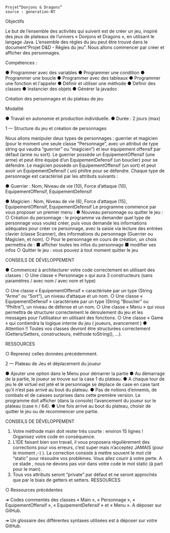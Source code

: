    Projet“Donjons & Dragons”
    source : generation-NT

Objectifs

Le but de l’ensemble des activités qui suivent est de créer un jeu, inspiré des jeux de plateaux de l’univers « Donjons et Dragons », en utilisant le langage Java. L’ensemble des règles du jeu peut être trouvé dans le document“Projet D&D - Règles du jeu”.
Nous allons commencer par créer et afficher des personnages.

Compétences :

● Programmer avec des variables
● Programmer une condition
● Programmer une boucle
● Programmer avec des tableaux
● Programmer une fonction et l'appeler
● Définir et utiliser une méthode
● Définir des classes
● Instancier des objets
● Générer la javadoc


Création des personnages et du plateau de jeu

Modalité

● Travail en autonomie et production individuelle.
● Durée : 2 jours (max)

1 — Structure du jeu et création de personnages

Nous allons manipuler deux types de personnages : guerrier et magicien (pour le moment une seule classe “Personnage”, avec un attribut de type string qui vaudra “guerrier” ou “magicien”) et leur équipement offensif par défaut (arme ou sort). Le guerrier possède un EquipementOffensif (une arme) et peut être équipé d’un EquipementDefensif (un bouclier) pour se défendre. Le magicien possède un EquipementOffensif (un sort) et peut avoir un EquipementDefensif ( un) philtre pour se défendre. Chaque type de personnage est caractérisé par les attributs suivants :

● Guerrier : Nom, Niveau de vie (10), Force d’attaque (10), EquipementOffensif, EquipementDefensif

● Magicien : Nom, Niveau de vie (6), Force d’attaque (15), EquipementOffensif, EquipementDefensif
Le programme commence par vous proposer un premier menu :
● Nouveau personnage ou quitter le jeu :
○ Création du personnage : le programme va demander quel type de personnage vous voulez créer, puis vous demande les informations adéquates pour créer ce personnage, avec la saisie via lecture des entrées clavier (classe Scanner), des informations du personnage (Guerrier ou Magicien, et nom).
○ Pour le personnage en cours de création, un choix permettra de :
■ afficher toutes les infos du personnage
■ modifier ses infos
○ Quitter le jeu : vous pouvez à tout moment quitter le jeu

CONSEILS DE DÉVELOPPEMENT

● Commencez à architecturer votre code correctement en utilisant des classes : ○ Une classe « Personnage » qui aura 3 constructeurs (sans paramètres / avec nom / avec nom et type)


○ Une classe « EquipementOffensif » caractérisée par un type (String “Arme” ou “Sort”), un niveau d’attaque et un nom.
○ Une classe « EquipementDefensif » caractérisée par un type (String “Bouclier” ou “Philtre”), un niveau de défense et un nom.
○ Une classe « Menu » qui vous permettra de structurer correctement le déroulement du jeu et les messages pour l’utilisateur en utilisant des fonctions.
○ Une classe « Game » qui contiendra la logique interne du jeu ( joueurs, avancement ) ● Attention !! Toutes vos classes devront être structurées correctement (Getters/Setters, constructeurs, méthode toString(), ...).

RESSOURCES

○ Reprenez celles données précédemment.

2 — Plateau de Jeu et déplacement du joueur

● Ajouter une option dans le Menu pour démarrer la partie
● Au démarrage de la partie, le joueur se trouve sur la case 1 du plateau.
● A chaque tour de jeu le dé virtuel est jeté et le personnage se déplace de case en case tant qu’il n’est pas arrivé au bout du plateau.
● Pas de notions d’ennemis, de combats et de caisses surprises dans cette première version. Le programme doit afficher (dans la console) l’avancement du joueur sur le plateau (case n / 64).
● Une fois arrivé au bout du plateau, choisir de quitter le jeu ou de recommencer une partie.

CONSEILS DE DÉVELOPPEMENT

1. Votre méthode main doit rester très courte : environ 15 lignes ! Organisez votre code en conséquence.
2. L’IDE faisant bien son travail, il vous proposera régulièrement des corrections pour vos erreurs, c’est super mais n’acceptez JAMAIS (pour le moment ;-) ). La correction consiste à mettre souvent le mot clé “static” pour résoudre vos problèmes. Vous allez courir à votre perte. A ce stade , nous ne devons pas voir dans votre code le mot static (à part pour le main).
3. Tous vos attributs seront “private” par défaut et ne seront approchés que par le biais de getters et setters.
   RESSOURCES
   
○ Ressources précédentes

➔ Codes commentés des classes « Main », « Personnage », « EquipementOffensif », « EquipementDefensif » et « Menu ». A déposer sur GitHub.

➔ Un glossaire des différentes syntaxes utilisées est à déposer sur votre GitHub.

